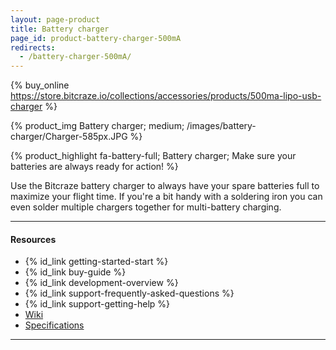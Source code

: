 ```yaml
---
layout: page-product
title: Battery charger
page_id: product-battery-charger-500mA
redirects:
  - /battery-charger-500mA/
---
```


{% buy_online https://store.bitcraze.io/collections/accessories/products/500ma-lipo-usb-charger %}

{% product_img Battery charger; medium;
/images/battery-charger/Charger-585px.JPG
%}

{% product_highlight
fa-battery-full;
Battery charger;
Make sure your batteries are always ready for action!
%}

Use the Bitcraze battery charger to always have your spare batteries full
to maximize your flight time. If you're a bit handy with a soldering iron you
can even solder multiple chargers together for multi-battery charging.

---

#### Resources

- {% id_link getting-started-start %}
- {% id_link buy-guide %}
- {% id_link development-overview %}
- {% id_link support-frequently-asked-questions %}
- {% id_link support-getting-help %}
- [Wiki](https://wiki.bitcraze.io/projects:accessories:chg500:index)
- [Specifications](https://store.bitcraze.io/products/500ma-lipo-usb-charger)

---

